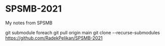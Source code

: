 # SPSMB-2021
My notes from SPSMB

git submodule foreach git pull origin main
git clone --recurse-submodules https://github.com/RadekPelikan/SPSMB-2021

